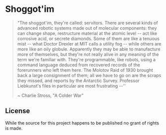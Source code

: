 # Shoggot'im

> "The shoggot'im, they're called: servitors. There are several kinds of advanced robotic systems made out of molecular components: they can change shape, restructure material at the atomic level -- act like corrosive acid, or secrete diamonds. Some of them are like a tenuous mist -- what Doctor Drexler at MIT calls a utility fog -- while others are more like an oily globule. Apparently they may be able to manufacture more of themselves, but they're not really alive in any meaning of the term we're familiar with. They're programmable, like robots, using a command language deduced from recovered records of the forerunners who left them here. The Molotov Raid of 1930 brought back a large consignment of them; all we have to go on are the scraps they missed, and reports by the Antarctic Survey. Professor Liebkunst's files in particular are most frustrating --''
>
> ~ Charlie Stross, "A Colder War"

## License

While the source for this project happens to be published no grant of rights is made.
